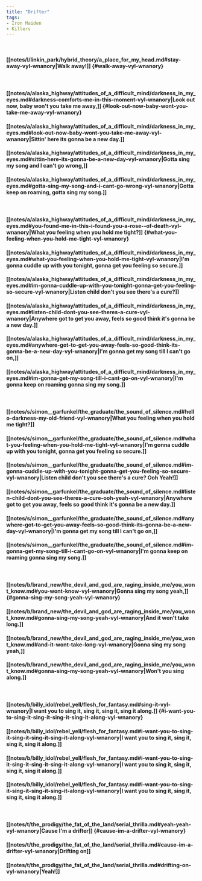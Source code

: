 ```yaml
---
title: "Drifter"
tags:
- Iron Maiden
- Killers
---
```

&nbsp;
#### [[notes/l/linkin_park/hybrid_theory/a_place_for_my_head.md#stay-away-vyl-wnanory|Walk away!]] {#walk-away-vyl-wnanory}
&nbsp;
#### [[notes/a/alaska_highway/attitudes_of_a_difficult_mind/darkness_in_my_eyes.md#darkness-comforts-me-in-this-moment-vyl-wnanory|Look out now, baby won't you take me away,]] {#look-out-now-baby-wont-you-take-me-away-vyl-wnanory}
#### [[notes/a/alaska_highway/attitudes_of_a_difficult_mind/darkness_in_my_eyes.md#look-out-now-baby-wont-you-take-me-away-vyl-wnanory|Sittin' here its gonna be a new day.]]
#### [[notes/a/alaska_highway/attitudes_of_a_difficult_mind/darkness_in_my_eyes.md#sittin-here-its-gonna-be-a-new-day-vyl-wnanory|Gotta sing my song and I can't go wrong,]]
#### [[notes/a/alaska_highway/attitudes_of_a_difficult_mind/darkness_in_my_eyes.md#gotta-sing-my-song-and-i-cant-go-wrong-vyl-wnanory|Gotta keep on roaming, gotta sing my song.]]
&nbsp;
#### [[notes/a/alaska_highway/attitudes_of_a_difficult_mind/darkness_in_my_eyes.md#you-found-me-in-this-i-found-you-a-rose--of-death-vyl-wnanory|What you feeling when you hold me tight?]] {#what-you-feeling-when-you-hold-me-tight-vyl-wnanory}
#### [[notes/a/alaska_highway/attitudes_of_a_difficult_mind/darkness_in_my_eyes.md#what-you-feeling-when-you-hold-me-tight-vyl-wnanory|I'm gonna cuddle up with you tonight, gonna get you feeling so secure.]]
#### [[notes/a/alaska_highway/attitudes_of_a_difficult_mind/darkness_in_my_eyes.md#im-gonna-cuddle-up-with-you-tonight-gonna-get-you-feeling-so-secure-vyl-wnanory|Listen child don't you see there's a cure?]]
#### [[notes/a/alaska_highway/attitudes_of_a_difficult_mind/darkness_in_my_eyes.md#listen-child-dont-you-see-theres-a-cure-vyl-wnanory|Anywhere got to get you away, feels so good think it's gonna be a new day.]]
#### [[notes/a/alaska_highway/attitudes_of_a_difficult_mind/darkness_in_my_eyes.md#anywhere-got-to-get-you-away-feels-so-good-think-its-gonna-be-a-new-day-vyl-wnanory|I'm gonna get my song till I can't go on,]]
#### [[notes/a/alaska_highway/attitudes_of_a_difficult_mind/darkness_in_my_eyes.md#im-gonna-get-my-song-till-i-cant-go-on-vyl-wnanory|I'm gonna keep on roaming gonna sing my song.]]
&nbsp;
#### [[notes/s/simon__garfunkel/the_graduate/the_sound_of_silence.md#hello-darkness-my-old-friend-vyl-wnanory|What you feeling when you hold me tight?]]
#### [[notes/s/simon__garfunkel/the_graduate/the_sound_of_silence.md#what-you-feeling-when-you-hold-me-tight-vyl-wnanory|I'm gonna cuddle up with you tonight, gonna get you feeling so secure.]]
#### [[notes/s/simon__garfunkel/the_graduate/the_sound_of_silence.md#im-gonna-cuddle-up-with-you-tonight-gonna-get-you-feeling-so-secure-vyl-wnanory|Listen child don't you see there's a cure? Ooh Yeah!]]
#### [[notes/s/simon__garfunkel/the_graduate/the_sound_of_silence.md#listen-child-dont-you-see-theres-a-cure-ooh-yeah-vyl-wnanory|Anywhere got to get you away, feels so good think it's gonna be a new day.]]
#### [[notes/s/simon__garfunkel/the_graduate/the_sound_of_silence.md#anywhere-got-to-get-you-away-feels-so-good-think-its-gonna-be-a-new-day-vyl-wnanory|I'm gonna get my song till I can't go on,]]
#### [[notes/s/simon__garfunkel/the_graduate/the_sound_of_silence.md#im-gonna-get-my-song-till-i-cant-go-on-vyl-wnanory|I'm gonna keep on roaming gonna sing my song.]]
&nbsp;
#### [[notes/b/brand_new/the_devil_and_god_are_raging_inside_me/you_wont_know.md#you-wont-know-vyl-wnanory|Gonna sing my song yeah,]] {#gonna-sing-my-song-yeah-vyl-wnanory}
#### [[notes/b/brand_new/the_devil_and_god_are_raging_inside_me/you_wont_know.md#gonna-sing-my-song-yeah-vyl-wnanory|And it won't take long.]]
#### [[notes/b/brand_new/the_devil_and_god_are_raging_inside_me/you_wont_know.md#and-it-wont-take-long-vyl-wnanory|Gonna sing my song yeah,]]
#### [[notes/b/brand_new/the_devil_and_god_are_raging_inside_me/you_wont_know.md#gonna-sing-my-song-yeah-vyl-wnanory|Won't you sing along.]]
&nbsp;
#### [[notes/b/billy_idol/rebel_yell/flesh_for_fantasy.md#sing-it-vyl-wnanory|I want you to sing it, sing it, sing it, sing it along.]] {#i-want-you-to-sing-it-sing-it-sing-it-sing-it-along-vyl-wnanory}
#### [[notes/b/billy_idol/rebel_yell/flesh_for_fantasy.md#i-want-you-to-sing-it-sing-it-sing-it-sing-it-along-vyl-wnanory|I want you to sing it, sing it, sing it, sing it along.]]
#### [[notes/b/billy_idol/rebel_yell/flesh_for_fantasy.md#i-want-you-to-sing-it-sing-it-sing-it-sing-it-along-vyl-wnanory|I want you to sing it, sing it, sing it, sing it along.]]
#### [[notes/b/billy_idol/rebel_yell/flesh_for_fantasy.md#i-want-you-to-sing-it-sing-it-sing-it-sing-it-along-vyl-wnanory|I want you to sing it, sing it, sing it, sing it along.]]
&nbsp;
#### [[notes/t/the_prodigy/the_fat_of_the_land/serial_thrilla.md#yeah-yeah-vyl-wnanory|Cause I'm a drifter]] {#cause-im-a-drifter-vyl-wnanory}
#### [[notes/t/the_prodigy/the_fat_of_the_land/serial_thrilla.md#cause-im-a-drifter-vyl-wnanory|Drifting on]]
#### [[notes/t/the_prodigy/the_fat_of_the_land/serial_thrilla.md#drifting-on-vyl-wnanory|Yeah!]]
